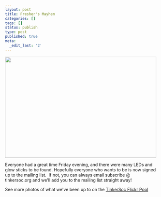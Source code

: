 ```yaml
---
layout: post
title: Fresher's Mayhem
categories: []
tags: []
status: publish
type: post
published: true
meta:
  _edit_last: '2'
---
```

<img class="aligncenter" title="TinkerSoc LED Balloons" src="http://farm3.static.flickr.com/2478/3953437351_e9ace32eb1.jpg" alt="" width="500" height="334" />

Everyone had a great time Friday evening, and there were many LEDs and glow sticks to be found. Hopefully everyone who wants to be is now signed up to the mailing list.  If not, you can always email subscribe @ tinkersoc.org and we'll add you to the mailing list straight away!

See more photos of what we've been up to on the <a href="http://www.flickr.com/groups/tinkersoc/pool/">TinkerSoc Flickr Pool</a>
